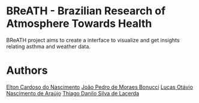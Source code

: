 # BReATH - Brazilian Research of Atmosphere Towards Health

BReATH project aims to create a interface to visualize and get insights relating asthma and weather data.

# Authors

[Elton Cardoso do Nascimento](https://github.com/EltonCN)
[João Pedro de Moraes Bonucci]()
[Lucas Otávio Nascimento de Araújo]()
[Thiago Danilo Silva de Lacerda](https://github.com/ThiagoDSL)

